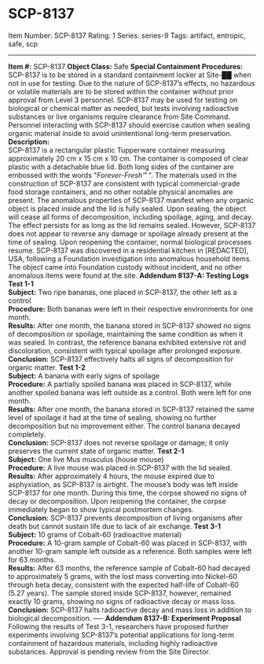 # SCP-8137
Item Number: SCP-8137
Rating: 1
Series: series-9
Tags: artifact, entropic, safe, scp

---

**Item #:** SCP-8137
**Object Class:** Safe
**Special Containment Procedures:**  
SCP-8137 is to be stored in a standard containment locker at Site-██
when not in use for testing. Due to the nature of SCP-8137’s effects, no hazardous or volatile materials are to be stored within the container without prior approval from Level 3 personnel. SCP-8137 may be used for testing on biological or chemical matter as needed, but tests involving radioactive substances or live organisms require clearance from Site Command.
Personnel interacting with SCP-8137 should exercise caution when sealing organic material inside to avoid unintentional long-term preservation.
**Description:**  
SCP-8137 is a rectangular plastic Tupperware container measuring approximately 20 cm x 15 cm x 10 cm. The container is composed of clear plastic with a detachable blue lid. Both long sides of the container are embossed with the words "_Forever-Fresh™_ ". The materials used in the construction of SCP-8137 are consistent with typical commercial-grade food storage containers, and no other notable physical anomalies are present.
The anomalous properties of SCP-8137 manifest when any organic object is placed inside and the lid is fully sealed. Upon sealing, the object will cease all forms of decomposition, including spoilage, aging, and decay. The effect persists for as long as the lid remains sealed. However, SCP-8137 does not appear to reverse any damage or spoilage already present at the time of sealing. Upon reopening the container, normal biological processes resume.
SCP-8137 was discovered in a residential kitchen in [REDACTED], USA, following a Foundation investigation into anomalous household items. The object came into Foundation custody without incident, and no other anomalous items were found at the site.
**Addendum 8137-A: Testing Logs**
**Test 1-1**  
**Subject:** Two ripe bananas, one placed in SCP-8137, the other left as a control  
**Procedure:** Both bananas were left in their respective environments for one month.  
**Results:** After one month, the banana stored in SCP-8137 showed no signs of decomposition or spoilage, maintaining the same condition as when it was sealed. In contrast, the reference banana exhibited extensive rot and discoloration, consistent with typical spoilage after prolonged exposure.  
**Conclusion:** SCP-8137 effectively halts all signs of decomposition for organic matter.
**Test 1-2**  
**Subject:** A banana with early signs of spoilage  
**Procedure:** A partially spoiled banana was placed in SCP-8137, while another spoiled banana was left outside as a control. Both were left for one month.  
**Results:** After one month, the banana stored in SCP-8137 retained the same level of spoilage it had at the time of sealing, showing no further decomposition but no improvement either. The control banana decayed completely.  
**Conclusion:** SCP-8137 does not reverse spoilage or damage; it only preserves the current state of organic matter.
**Test 2-1**  
**Subject:** One live Mus musculus (house mouse)  
**Procedure:** A live mouse was placed in SCP-8137 with the lid sealed.  
**Results:** After approximately 4 hours, the mouse expired due to asphyxiation, as SCP-8137 is airtight. The mouse’s body was left inside SCP-8137 for one month. During this time, the corpse showed no signs of decay or decomposition. Upon reopening the container, the corpse immediately began to show typical postmortem changes.  
**Conclusion:** SCP-8137 prevents decomposition of living organisms after death but cannot sustain life due to lack of air exchange.
**Test 3-1**  
**Subject:** 10 grams of Cobalt-60 (radioactive material)  
**Procedure:** A 10-gram sample of Cobalt-60 was placed in SCP-8137, with another 10-gram sample left outside as a reference. Both samples were left for 63 months.  
**Results:** After 63 months, the reference sample of Cobalt-60 had decayed to approximately 5 grams, with the lost mass converting into Nickel-60 through beta decay, consistent with the expected half-life of Cobalt-60 (5.27 years). The sample stored inside SCP-8137, however, remained exactly 10 grams, showing no signs of radioactive decay or mass loss.  
**Conclusion:** SCP-8137 halts radioactive decay and mass loss in addition to biological decomposition.
—-
**Addendum 8137-B: Experiment Proposal**  
Following the results of Test 3-1, researchers have proposed further experiments involving SCP-8137’s potential applications for long-term containment of hazardous materials, including highly radioactive substances. Approval is pending review from the Site Director.